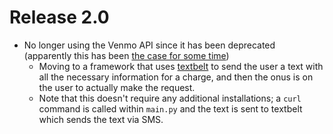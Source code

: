 # Release 2.0

* No longer using the Venmo API since it has been deprecated (apparently this has
been [the case for some time](https://github.com/zackhsi/venmo/issues/58))
	* Moving to a framework that uses [textbelt](https://github.com/typpo/textbelt)
	to send the user a text with all the necessary information for a charge,
	and then the onus is on the user to actually make the request.
	* Note that this doesn't require any additional installations; a `curl`
	command is called within `main.py` and the text is sent to textbelt which
	sends the text via SMS.
